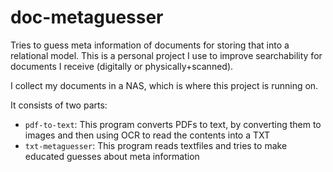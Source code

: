 # doc-metaguesser
Tries to guess meta information of documents for storing that into a relational model.
This is a personal project I use to improve searchability for documents I receive (digitally or physically+scanned).

I collect my documents in a NAS, which is where this project is running on.

It consists of two parts:
* `pdf-to-text`: This program converts PDFs to text, by converting them to images and then using OCR to read the contents into a TXT
* `txt-metaguesser`: This program reads textfiles and tries to make educated guesses about meta information
